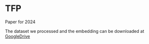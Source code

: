 # TFP

Paper for 2024

The dataset we processed and the embedding can be downloaded at [GoogleDrive]([https://drive.google.com/file/d/1wptKenCyYXvIfuNXjuE2dWmbHHkib3-5/view?usp=drive_link])
